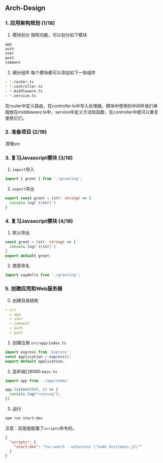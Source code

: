 ## Arch-Design

### 1. 应用架构规划 (1/18)
1. 模块划分
按照功能，可以划分如下模块
```html
app
auth
user
post
comment
```
2. 细分组件
每个模块都可以添加如下一些组件
```bash
- *.router.ts
- *.controller.ts
- *.middleware.ts
- *.service.ts
```
在router中定义路由，在controller.ts中导入处理器，模块中使用的中间件我们单独放在middleware.ts中，service中定义方法和函数，在controller中就可以重复使用它们。

### 2. 准备项目 (2/18)
清理src


### 3. 复习Javascript模块 (3/18)
1. `import`导入
```typescript
import { greet } from './greeting';
```
2. `export`导出
```typescript
export const greet = (str: string) => {
  console.log(`${str}`)
}
```

### 4. 复习Javascript模块 (4/18)
1. 默认导出
```ts
const greet = (str: string) => {
  console.log(`${str}`)
}
export default greet;
```
2. 随意命名
```ts
import sayHello from './greeting';
```

### 5. 创建应用和Web服务器
0. 创建目录结构
```yaml
- src
  - app
  - user
  - comment
  - auth
  - post
```
1. 创建应用 `src/app/index.ts`
```ts
import express from 'express';
const application = express();
export default application;
```
2. 监听端口8080 `main.ts`
```ts
import app from './app/index'

app.listen(8080, () => {
  console.log("running");
})
```
3. 运行
```bash
npm run start:dev
```
注意：前提是配置了`scripts`命令的。
```json
{
  "scripts": {
    "start:dev": "tsc-watch --onSuccess \"node dist/main.js\""
  }
}
```